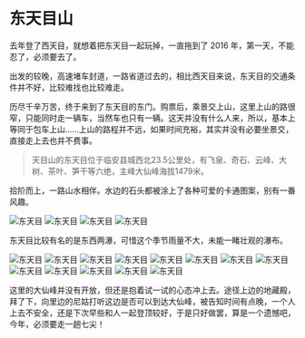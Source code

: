 # 东天目山

去年登了西天目，就想着把东天目一起玩掉，一直拖到了 2016 年，第一天，不能忍了，必须要去了。

出发的较晚，高速堵车封道，一路省道过去的，相比西天目来说，东天目的交通条件并不好，比较难找也比较难走。

历尽千辛万苦，终于来到了东天目的东门。购票后，乘景交上山，这里上山的路很窄，只能同时走一辆车，当然车也只有一辆。这天并没有什么人来，所以，基本上等同于包车上山……上山的路程并不远，如果时间充裕，其实并没有必要坐景交，直接走上去也并不费事。

>天目山的东天目位于临安县城西北23.5公里处，有飞泉、奇石、云峰、大树、茶叶、笋干等六绝，主峰大仙峰海拔1479米。

拾阶而上，一路山水相伴。水边的石头都被涂上了各种可爱的卡通图案，别有一番风趣。

![东天目](./dongtianmu/01.jpg)
![东天目](./dongtianmu/02.jpg)
![东天目](./dongtianmu/03.jpg)
![东天目](./dongtianmu/04.jpg)

东天目比较有名的是东西两瀑，可惜这个季节雨量不大，未能一睹壮观的瀑布。

![东天目](./dongtianmu/05.jpg)
![东天目](./dongtianmu/06.jpg)
![东天目](./dongtianmu/07.jpg)
![东天目](./dongtianmu/08.jpg)
![东天目](./dongtianmu/09.jpg)
![东天目](./dongtianmu/10.jpg)
![东天目](./dongtianmu/11.jpg)
![东天目](./dongtianmu/12.jpg)
![东天目](./dongtianmu/13.jpg)
![东天目](./dongtianmu/14.jpg)
![东天目](./dongtianmu/15.jpg)
![东天目](./dongtianmu/16.jpg)
![东天目](./dongtianmu/17.jpg)

这里的大仙峰并没有开放，但还是抱着试一试的心态冲上去。途径上边的地藏殿，拜了下，向里边的尼姑打听这边是否可以到达大仙峰，被告知时间有点晚，一个人上去不安全，还是下次早些和人一起登顶较好，于是只好做罢，算是一个遗憾吧，今年，必须要走一趟七尖！
